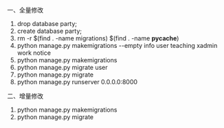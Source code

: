 一、全量修改
1. drop database party;
2. create database party;
3. rm -r $(find . -name migrations) $(find . -name __pycache__)
4. python manage.py makemigrations --empty info user teaching xadmin work notice
5. python manage.py makemigrations
6. python manage.py migrate user
7. python manage.py migrate
8. python manage.py runserver 0.0.0.0:8000

二、增量修改
1. python manage.py makemigrations
2. python manage.py migrate